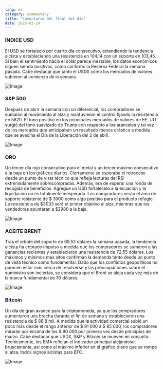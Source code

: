 ```yaml
---
lang: es
category: commentary
title: "Comentario del final del día"
date: 2025-03-24
---
```


### ÍNDICE USD

El USD se fortaleció por cuarto día consecutivo, extendiendo la tendencia alcista y estableciendo una resistencia en 104,14 con un soporte en 103,45. Si bien el sentimiento hacia el dólar parece inestable, los datos económicos siguen siendo positivos, como confirmó la Reserva Federal la semana pasada. Cabe destacar que tanto el USDX como los mercados de valores subieron al comienzo de la semana. 

![Image](https://markleighedu.github.io/img/Mar-2025/24-Mar-2025/usdindex.jpg)

### S&P 500

Después de abrir la semana con un diferencial, los compradores se sumaron al movimiento al alza y mantuvieron el control fijando la resistencia en 5820. El tono positivo en los principales mercados de valores de EE. UU. surgió del tono suavizado de Trump con respecto a los aranceles y tal vez de los mercados que anticipaban un resultado menos drástico a medida que se avecina el Día de la Liberación del 2 de abril.

![Image](https://markleighedu.github.io/img/Mar-2025/24-Mar-2025/sp500.jpg)

### ORO

Un tercer día rojo consecutivo para el metal y un tercer máximo consecutivo a la baja en los gráficos diarios. Ciertamente se esperaba el retroceso desde un punto de vista técnico que refleja lecturas del RSI extremadamente sobrecompradas. Además, era de esperar una ronda de recogida de beneficios. Agregue un USD fortalecido a la ecuación y la liquidación no es totalmente inesperada. Los compradores verán el área de soporte resistente de $ 3000 como algo positivo para el producto refugio. La resistencia de $3033 será el primer objetivo al alza, mientras que los vendedores apuntarán a $2980 a la baja.  

![Image](https://markleighedu.github.io/img/Mar-2025/24-Mar-2025/gold.jpg)

### ACEITE BRENT

Tras el rebote del soporte de 69,53 dólares la semana pasada, la tendencia alcista ha cobrado impulso a medida que los compradores se sumaron a las ganancias recientes y establecieron una resistencia de 72,55 dólares. Los máximos y mínimos más altos confirman la demanda tanto desde un punto de vista técnico como fundamental. Dado que los conflictos geopolíticos no parecen estar más cerca de resolverse y las preocupaciones sobre el suministro son inciertas, se considera que el Brent se aleja cada vez más de la marca fundamental de 70 dólares. 

![Image](https://markleighedu.github.io/img/Mar-2025/24-Mar-2025/brentoil.jpg)

### Bitcoin

Un día de gran avance para la criptomoneda, ya que los compradores aumentaron una brecha durante el fin de semana y establecieron una resistencia de $ 88,8 mil. A medida que la actividad comercial subió un poco más desde el rango anterior de $ 81 000 a $ 85 000, los compradores mirarán por encima de los $ 90 000 por primera vez desde principios de marzo. Cabe destacar que USDX, S&P y Bitcoin se mueven en conjunto. Técnicamente, los EMA reflejan el indicador principal alejándose bruscamente, así como el máximo inferior en el gráfico diario que se rompe al alza, todos signos alcistas para BTC. 

![Image](https://markleighedu.github.io/img/Mar-2025/24-Mar-2025/bitcoin.jpg)


